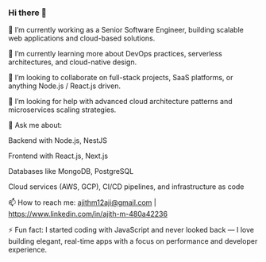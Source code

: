 ### Hi there 👋


🔭 I’m currently working as a Senior Software Engineer, building scalable web applications and cloud-based solutions.

🌱 I’m currently learning more about DevOps practices, serverless architectures, and cloud-native design.

👯 I’m looking to collaborate on full-stack projects, SaaS platforms, or anything Node.js / React.js driven.

🤔 I’m looking for help with advanced cloud architecture patterns and microservices scaling strategies.

💬 Ask me about:

Backend with Node.js, NestJS

Frontend with React.js, Next.js

Databases like MongoDB, PostgreSQL

Cloud services (AWS, GCP), CI/CD pipelines, and infrastructure as code

📫 How to reach me: ajithm12aji@gmail.com | https://www.linkedin.com/in/ajith-m-480a42236

⚡ Fun fact: I started coding with JavaScript and never looked back — I love building elegant, real-time apps with a focus on performance and developer experience.

